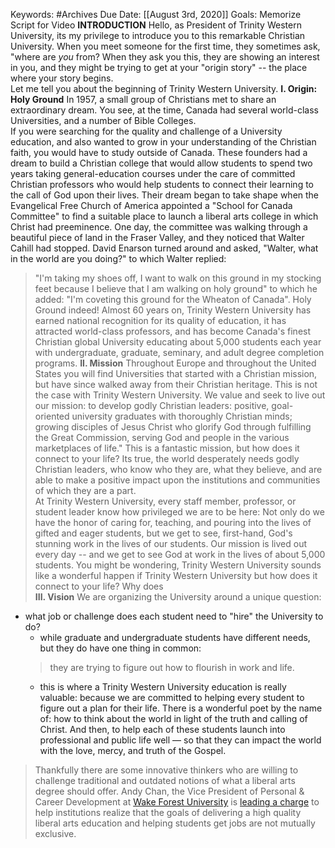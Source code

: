 Keywords: #Archives
Due Date: [[August 3rd, 2020]]
Goals: Memorize Script for Video
**INTRODUCTION**
    Hello, as President of Trinity Western University, its my privilege to introduce you to this remarkable Christian University. 
    When you meet someone for the first time, they sometimes ask, "where are *you* from?
        When they ask you this, they are showing an interest in you, and they might be trying to get at your "origin story" -- the place where your story begins.  
        Let me tell you about the beginning of Trinity Western University. 
**I. Origin: Holy Ground**
    In 1957, a small group of Christians met to share an extraordinary dream. 
    You see, at the time, Canada had several world-class Universities, and a number of Bible Colleges.  
    If you were searching for the quality and challenge of a University education, and also wanted to grow in your understanding of the Christian faith, you would have to study outside of Canada.
    These founders had a dream to build a Christian college that would allow students to spend two years taking general-education courses under the care of committed Christian professors who would help students to connect their learning to the call of God upon their lives. 
    Their dream began to take shape when the Evangelical Free Church of America appointed a "School for Canada Committee" to find a suitable place to launch a liberal arts college in which Christ had preeminence. 
        One day, the committee was walking through a beautiful piece of land in the Fraser Valley, and they noticed that Walter Cahill had stopped. David Enarson turned around and asked, "Walter, what in the world are you doing?" to which Walter replied:
>"I'm taking my shoes off, I want to walk on this ground in my stocking feet because I believe that I am walking on holy ground" 
to which he added:
>"I'm coveting this ground for the Wheaton of Canada". 
    Holy Ground indeed! 
    Almost 60 years on, Trinity Western University has earned national recognition for its quality of education, it has attracted world-class professors, and has become Canada's finest Christian global University educating about 5,000 students each year with undergraduate, graduate, seminary, and adult degree completion programs. 
**II. Mission**
    Throughout Europe and throughout the United States you will find Universities that started with a Christian mission, but have since walked away from their Christian heritage. 
    This is not the case with Trinity Western University. 
    We value and seek to live out our mission: 
        to develop godly Christian leaders: 
            positive, goal-oriented university graduates
                with thoroughly Christian minds;
            growing disciples of Jesus Christ
                who glorify God through fulfilling the Great Commission, 
                    serving God and people in the various marketplaces of life."
        This is a fantastic mission, but how does it connect to your life? 
            Its true, the world desperately needs godly Christian leaders, who know who they are, what they believe, and are able to make a positive impact upon the institutions and communities of which they are a part.  
        At Trinity Western University, every staff member, professor, or student leader know how privileged we are to be here: 
            Not only do we have the honor of caring for, teaching, and pouring into the lives of gifted and eager students, but we get to see, first-hand, God's stunning work in the lives of our students. 
        Our mission is lived out every day -- and we get to see God at work in the lives of about 5,000 students. 
        You might be wondering, Trinity Western University sounds like a wonderful  happen if Trinity Western University  but how does it connect to your life? 
        Why does  
**III. Vision**
    We are organizing the University around a unique question: 
- what job or challenge does each student need to "hire" the University to do?
    - while graduate and undergraduate students have different needs, but they do have one thing in common:
    > they are trying to figure out how to flourish in work and life. 
    - this is where a Trinity Western University education is really valuable: because we are committed to helping every student to figure out a plan for their life. 
    There is a wonderful poet by the name of: 
how to think about the world in light of the truth and calling of Christ. And then, to help each of these students launch into professional and public life well — so that they can impact the world with the love, mercy, and truth of the Gospel. 

 
>Thankfully there are some innovative thinkers who are willing to challenge traditional and outdated notions of what a liberal arts degree should offer. Andy Chan, the Vice President of Personal & Career Development at [Wake Forest University](http://www.forbes.com/colleges/wake-forest-university/) is [leading a charge](http://rethinkingsuccess.wfu.edu/files/2013/05/A-Roadmap-for-Transforming-The-College-to-Career-Experience.pdf) to help institutions realize that the goals of delivering a high quality liberal arts education and helping students get jobs are not mutually exclusive.

